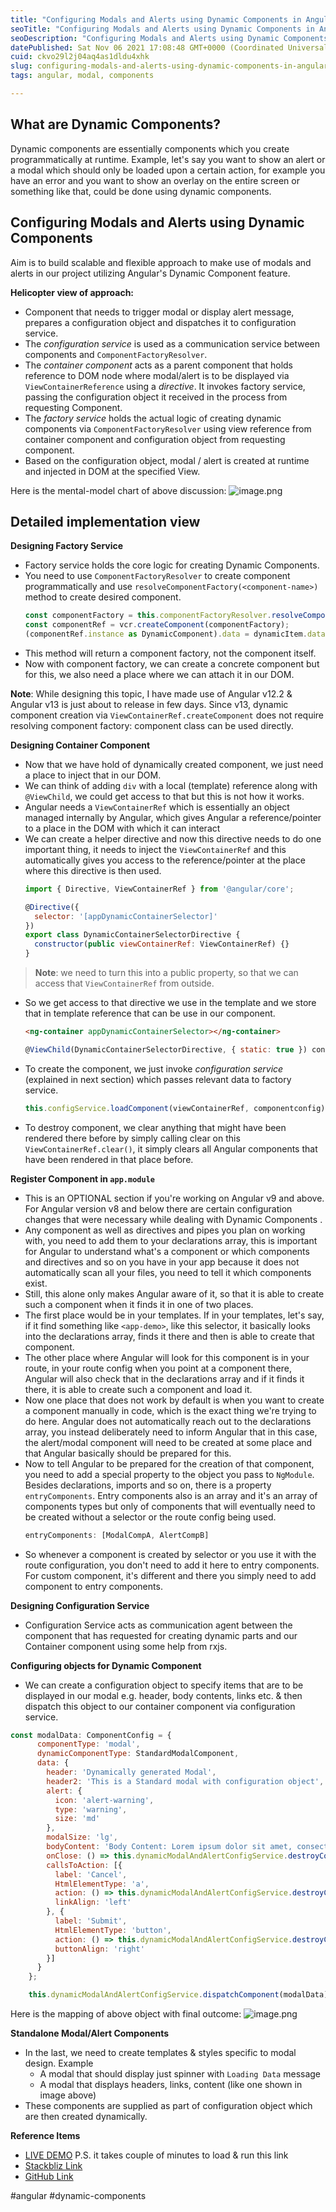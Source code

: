```yaml
---
title: "Configuring Modals and Alerts using Dynamic Components in Angular"
seoTitle: "Configuring Modals and Alerts using Dynamic Components in Angular"
seoDescription: "Configuring Modals and Alerts using Dynamic Components in Angular"
datePublished: Sat Nov 06 2021 17:08:48 GMT+0000 (Coordinated Universal Time)
cuid: ckvo29l2j04aq4as1dldu4xhk
slug: configuring-modals-and-alerts-using-dynamic-components-in-angular
tags: angular, modal, components

---
```


## What are Dynamic Components?

Dynamic components are essentially components which you create programmatically at runtime. Example, let's say you want to show an alert or a modal which should only be loaded upon a certain action, for example you have an error and you want to show an overlay on the entire screen or something like that, could be done using dynamic components.

## Configuring Modals and Alerts using Dynamic Components

Aim is to build scalable and flexible approach to make use of modals and alerts in our project utilizing Angular's Dynamic Component feature.   

**Helicopter view of approach:**

- Component that needs to trigger modal or display alert message, prepares a configuration object and dispatches it to configuration service.
- The *configuration service* is used as a communication service between components and `ComponentFactoryResolver`.
- The *container component* acts as a parent component that holds reference to DOM node where modal/alert is to be displayed via `ViewContainerReference` using a *directive*. It invokes factory service, passing the configuration object it received in the process from requesting Component. 
- The *factory service* holds the actual logic of creating dynamic components via `ComponentFactoryResolver` using view reference from container component and configuration object from requesting component.
- Based on the configuration object, modal / alert is created at runtime and injected in DOM at the specified View.

Here is the mental-model chart of above discussion:
![image.png](https://cdn.hashnode.com/res/hashnode/image/upload/v1636212852616/_kR9bDrvU.png)
 
## Detailed implementation view

**Designing Factory Service**

- Factory service holds the core logic for creating Dynamic Components.
- You need to use `ComponentFactoryResolver` to create component programmatically and use `resolveComponentFactory(<component-name>)` method to create desired component.
   ```js
   const componentFactory = this.componentFactoryResolver.resolveComponentFactory(dynamicItem.component);
   const componentRef = vcr.createComponent(componentFactory);
   (componentRef.instance as DynamicComponent).data = dynamicItem.data;
   ```
- This method will return a component factory, not the component itself.
- Now with component factory, we can create a concrete component but for this, we also need a place where we can attach it in our DOM.


> 
**Note**: While designing this topic, I have made use of Angular v12.2 & Angular v13 is just about to release in few days. Since v13, dynamic component creation via `ViewContainerRef.createComponent` does not require resolving component factory: component class can be used directly.
>

**Designing Container Component**

- Now that we have hold of dynamically created component, we just need a place to inject that in our DOM.
- We can think of adding `div` with a local (template) reference along with `@ViewChild`, we could get access to that but this is not how it works.
- Angular needs a `ViewContainerRef` which is essentially an object managed internally by Angular, which gives Angular a reference/pointer to a place in the DOM with which it can interact
- We can create a helper directive and now this directive needs to do one important thing, it needs to inject the `ViewContainerRef` and this automatically gives you access to the reference/pointer at the place where this directive is then used.
   ```js
   import { Directive, ViewContainerRef } from '@angular/core';

   @Directive({
     selector: '[appDynamicContainerSelector]'
   })
   export class DynamicContainerSelectorDirective {
     constructor(public viewContainerRef: ViewContainerRef) {}
   }
   ```
> **Note**: we need to turn this into a public property, so that we can access that `ViewContainerRef` from outside.
- So we get access to that directive we use in the template and we store that in template reference that can be use in our component.
   ```html
   <ng-container appDynamicContainerSelector></ng-container>
   ```
   ```js
   @ViewChild(DynamicContainerSelectorDirective, { static: true }) containerSelector!: DynamicContainerSelectorDirective;
   ```
- To create the component, we just invoke *configuration service* (explained in next section) which passes relevant data to factory service.
   ```js
   this.configService.loadComponent(viewContainerRef, componentconfig);
   ```
- To destroy component, we clear anything that might have been rendered there before by simply calling clear on this `ViewContainerRef.clear()`, it simply clears all Angular components that have been rendered in that place before.

**Register Component in `app.module`**

- This is an OPTIONAL section if you're working on Angular v9 and above. For Angular version v8 and below there are certain configuration changes that were necessary while dealing with Dynamic Components .
- Any component as well as directives and pipes you plan on working with, you need to add them to your declarations array, this is important for Angular to understand what's a component or which components and directives and so on you have in your app because it does not automatically scan all your files, you need to tell it which components exist.
- Still, this alone only makes Angular aware of it, so that it is able to create such a component when it finds it in one of two places.
- The first place would be in your templates. If in your templates, let's say, if it find something like `<app-demo>`, like this selector, it basically looks into the declarations array, finds it there and then is able to create that component.
- The other place where Angular will look for this component is in your route, in your route config when you point at a component there, Angular will also check that in the declarations array and if it finds it there, it is able to create such a component and load it.
- Now one place that does not work by default is when you want to create a component manually in code, which is the exact thing we're trying to do here. Angular does not automatically reach out to the declarations array, you instead deliberately need to inform Angular that in this case, the alert/modal component will need to be created at some place and that Angular basically should be prepared for this.
- Now to tell Angular to be prepared for the creation of that component, you need to add a special property to the object you pass to `NgModule`. Besides declarations, imports and so on, there is a property `entryComponents`. Entry components also is an array and it's an array of components types but only of components that will eventually need to be created without a selector or the route config being used.
   ```js
   entryComponents: [ModalCompA, AlertCompB]
   ```
- So whenever a component is created by selector or you use it with the route configuration, you don't need to add it here to entry components. For custom component, it's different and there you simply need to add component to entry components.

**Designing Configuration Service**

- Configuration Service acts as communication agent between the component that has requested for creating dynamic parts and our Container component using some help from rxjs.

**Configuring objects for Dynamic Component**

- We can create a configuration object to specify items that are to be displayed in our modal e.g. header, body contents, links etc. & then dispatch this object to our container component via configuration service.
```js
const modalData: ComponentConfig = {
      componentType: 'modal',
      dynamicComponentType: StandardModalComponent,
      data: {
        header: 'Dynamically generated Modal',
        header2: 'This is a Standard modal with configuration object',
        alert: {
          icon: 'alert-warning',
          type: 'warning',
          size: 'md'
        },
        modalSize: 'lg',
        bodyContent: 'Body Content: Lorem ipsum dolor sit amet, consectetur adipiscing elit. Etiam fermentum, dui et interdum posuere, orci libero sodales magna.',
        onClose: () => this.dynamicModalAndAlertConfigService.destroyComponent(),
        callsToAction: [{
          label: 'Cancel',
          HtmlElementType: 'a',
          action: () => this.dynamicModalAndAlertConfigService.destroyComponent(),
          linkAlign: 'left'
        }, {
          label: 'Submit',
          HtmlElementType: 'button',
          action: () => this.dynamicModalAndAlertConfigService.destroyComponent(),
          buttonAlign: 'right'
        }]
      }
    };

    this.dynamicModalAndAlertConfigService.dispatchComponent(modalData);
```

Here is the mapping of above object with final outcome:
![image.png](https://cdn.hashnode.com/res/hashnode/image/upload/v1636218047722/_ZBvtKk4J.png)

**Standalone Modal/Alert Components**

- In the last, we need to create templates & styles specific to modal design. Example
   - A modal that should display just spinner with `Loading Data` message
   - A modal that displays headers, links, content (like one shown in image above)
- These components are supplied as part of configuration object which are then created dynamically.

**Reference Items**

- [LIVE DEMO](https://github-6zhjcx.stackblitz.io) P.S. it takes couple of minutes to load & run this link
- [Stackbliz Link](https://stackblitz.com/edit/github-6zhjcx?file=src/app/app.component.ts)
- [GitHub Link](https://github.com/aakash14goplani/AngularAwesomeSnippets/tree/dynamic_modal_and_alert_components)

#angular #dynamic-components